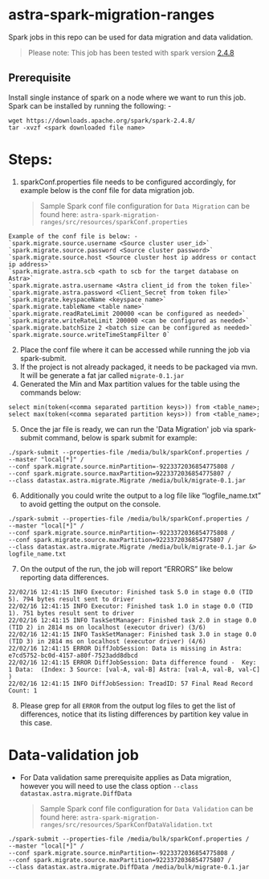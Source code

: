 # astra-spark-migration-ranges

Spark jobs in this repo can be used for data migration and data validation.

> Please note: This job has been tested with spark version [2.4.8](https://downloads.apache.org/spark/spark-2.4.8/)

## Prerequisite

Install single instance of spark on a node where we want to run this job. Spark can be installed by running the following: -

```
wget https://downloads.apache.org/spark/spark-2.4.8/
tar -xvzf <spark downloaded file name>
```

# Steps:

1. sparkConf.properties file needs to be configured accordingly, for example below is the conf file for data migration job.
   > Sample Spark conf file configuration for `Data Migration` can be found here: `astra-spark-migration-ranges/src/resources/sparkConf.properties`

```
Example of the conf file is below: -
`spark.migrate.source.username <Source cluster user_id>`
`spark.migrate.source.password <Source cluster password>`
`spark.migrate.source.host <Source cluster host ip address or contact ip address>`
`spark.migrate.astra.scb <path to scb for the target database on Astra>`
`spark.migrate.astra.username <Astra client_id from the token file>`
`spark.migrate.astra.password <Client_Secret from token file>`
`spark.migrate.keyspaceName <keyspace name>`
`spark.migrate.tableName <table name>`
`spark.migrate.readRateLimit 200000 <can be configured as needed>`
`spark.migrate.writeRateLimit 200000 <can be configured as needed>`
`spark.migrate.batchSize 2 <batch size can be configured as needed>`
`spark.migrate.source.writeTimeStampFilter 0`
```

2. Place the conf file where it can be accessed while running the job via spark-submit.
3. If the project is not already packaged, it needs to be packaged via mvn. It will be generate a fat jar called `migrate-0.1.jar`
4. Generated the Min and Max partition values for the table using the commands below:

```
select min(token(<comma separated partition keys>)) from <table_name>;
select max(token(<comma separated partition keys>)) from <table_name>;
```

5. Once the jar file is ready, we can run the 'Data Migration' job via spark-submit command, below is spark submit for example:

```
./spark-submit --properties-file /media/bulk/sparkConf.properties /
--master "local[*]" /
--conf spark.migrate.source.minPartition=-9223372036854775808 /
--conf spark.migrate.source.maxPartition=9223372036854775807 /
--class datastax.astra.migrate.Migrate /media/bulk/migrate-0.1.jar
```

6. Additionally you could write the output to a log file like “logfile_name.txt” to avoid getting the output on the console.

```
./spark-submit --properties-file /media/bulk/sparkConf.properties /
--master "local[*]" /
--conf spark.migrate.source.minPartition=-9223372036854775808 /
--conf spark.migrate.source.maxPartition=9223372036854775807 /
--class datastax.astra.migrate.Migrate /media/bulk/migrate-0.1.jar &> logfile_name.txt
```

7. On the output of the run, the job will report “ERRORS” like below reporting data differences.

```
22/02/16 12:41:15 INFO Executor: Finished task 5.0 in stage 0.0 (TID 5). 794 bytes result sent to driver
22/02/16 12:41:15 INFO Executor: Finished task 1.0 in stage 0.0 (TID 1). 751 bytes result sent to driver
22/02/16 12:41:15 INFO TaskSetManager: Finished task 2.0 in stage 0.0 (TID 2) in 2814 ms on localhost (executor driver) (3/6)
22/02/16 12:41:15 INFO TaskSetManager: Finished task 3.0 in stage 0.0 (TID 3) in 2814 ms on localhost (executor driver) (4/6)
22/02/16 12:41:15 ERROR DiffJobSession: Data is missing in Astra: e7cd5752-bc0d-4157-a80f-7523add8dbcd
22/02/16 12:41:15 ERROR DiffJobSession: Data difference found -  Key: 1 Data:  (Index: 3 Source: [val-A, val-B] Astra: [val-A, val-B, val-C] )
22/02/16 12:41:15 INFO DiffJobSession: TreadID: 57 Final Read Record Count: 1
```

8. Please grep for all `ERROR` from the output log files to get the list of differences, notice that its listing differences by partition key value in this case.

# Data-validation job

- For Data validation same prerequisite applies as Data migration, however you will need to use the class option `--class datastax.astra.migrate.DiffData`
  > Sample Spark conf file configuration for `Data Validation` can be found here: `astra-spark-migration-ranges/src/resources/SparkConfDataValidation.txt`

```
./spark-submit --properties-file /media/bulk/sparkConf.properties /
--master "local[*]" /
--conf spark.migrate.source.minPartition=-9223372036854775808 /
--conf spark.migrate.source.maxPartition=9223372036854775807 /
--class datastax.astra.migrate.DiffData /media/bulk/migrate-0.1.jar
```
